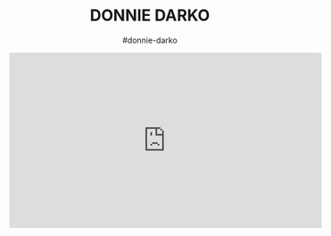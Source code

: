 <!DOCTYPE html>
<html lang="en">
<head>
    <meta charset="UTF-8">
    <meta name="viewport" content="width=device-width, initial-scale=1.0">
    <title>hello word</title>
</head>
<body>
    <header><BINFIRMES</header>
    <h1>DONNIE DARKO</h1>
    <P>#donnie-darko</P>
    <iframe width="560" height="315" src="https://www.youtube.com/embed/WUklAfPoiwo?si=cphi5joXLwPKtuUz" title="YouTube video player" frameborder="0" allow="accelerometer; autoplay; clipboard-write; encrypted-media; gyroscope; picture-in-picture; web-share" referrerpolicy="strict-origin-when-cross-origin" allowfullscreen></iframe>
    
</body>
</html>
